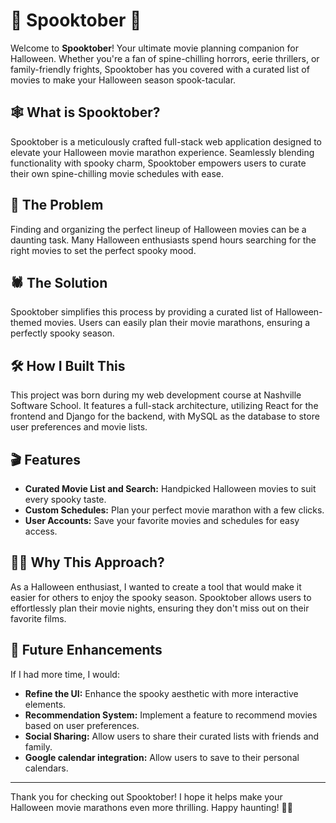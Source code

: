 # 🎃 Spooktober 👻

Welcome to **Spooktober**! Your ultimate movie planning companion for Halloween. Whether you're a fan of spine-chilling horrors, eerie thrillers, or family-friendly frights, Spooktober has you covered with a curated list of movies to make your Halloween season spook-tacular.

## 🕸️ What is Spooktober?

Spooktober is a meticulously crafted full-stack web application designed to elevate your Halloween movie marathon experience. Seamlessly blending functionality with spooky charm, Spooktober empowers users to curate their own spine-chilling movie schedules with ease.

## 🧛 The Problem

Finding and organizing the perfect lineup of Halloween movies can be a daunting task. Many Halloween enthusiasts spend hours searching for the right movies to set the perfect spooky mood.

## 🕷️ The Solution

Spooktober simplifies this process by providing a curated list of Halloween-themed movies. Users can easily plan their movie marathons, ensuring a perfectly spooky season.

## 🛠️ How I Built This

This project was born during my web development course at Nashville Software School. It features a full-stack architecture, utilizing React for the frontend and Django for the backend, with MySQL as the database to store user preferences and movie lists.

## 🎬 Features

- **Curated Movie List and Search:** Handpicked Halloween movies to suit every spooky taste.
- **Custom Schedules:** Plan your perfect movie marathon with a few clicks.
- **User Accounts:** Save your favorite movies and schedules for easy access.

## 🧟‍♂️ Why This Approach?

As a Halloween enthusiast, I wanted to create a tool that would make it easier for others to enjoy the spooky season. Spooktober allows users to effortlessly plan their movie nights, ensuring they don't miss out on their favorite films.

## 🔮 Future Enhancements

If I had more time, I would:

- **Refine the UI:** Enhance the spooky aesthetic with more interactive elements.
- **Recommendation System:** Implement a feature to recommend movies based on user preferences.
- **Social Sharing:** Allow users to share their curated lists with friends and family.
- **Google calendar integration:** Allow users to save to their personal calendars. 

---

Thank you for checking out Spooktober! I hope it helps make your Halloween movie marathons even more thrilling. Happy haunting! 🎃👻

